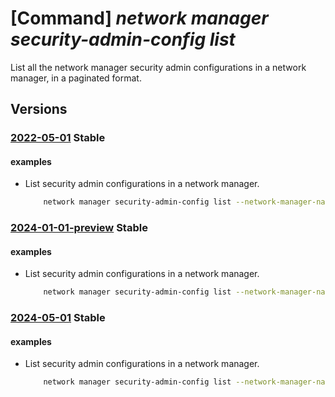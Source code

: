 # [Command] _network manager security-admin-config list_

List all the network manager security admin configurations in a network manager, in a paginated format.

## Versions

### [2022-05-01](/Resources/mgmt-plane/L3N1YnNjcmlwdGlvbnMve30vcmVzb3VyY2Vncm91cHMve30vcHJvdmlkZXJzL21pY3Jvc29mdC5uZXR3b3JrL25ldHdvcmttYW5hZ2Vycy97fS9zZWN1cml0eWFkbWluY29uZmlndXJhdGlvbnM=/2022-05-01.xml) **Stable**

<!-- mgmt-plane /subscriptions/{}/resourcegroups/{}/providers/microsoft.network/networkmanagers/{}/securityadminconfigurations 2022-05-01 -->

#### examples

- List security admin configurations in a network manager.
    ```bash
        network manager security-admin-config list --network-manager-name "testNetworkManager" --resource-group "rg1"
    ```

### [2024-01-01-preview](/Resources/mgmt-plane/L3N1YnNjcmlwdGlvbnMve30vcmVzb3VyY2Vncm91cHMve30vcHJvdmlkZXJzL21pY3Jvc29mdC5uZXR3b3JrL25ldHdvcmttYW5hZ2Vycy97fS9zZWN1cml0eWFkbWluY29uZmlndXJhdGlvbnM=/2024-01-01-preview.xml) **Stable**

<!-- mgmt-plane /subscriptions/{}/resourcegroups/{}/providers/microsoft.network/networkmanagers/{}/securityadminconfigurations 2024-01-01-preview -->

#### examples

- List security admin configurations in a network manager.
    ```bash
        network manager security-admin-config list --network-manager-name "testNetworkManager" --resource-group "rg1"
    ```

### [2024-05-01](/Resources/mgmt-plane/L3N1YnNjcmlwdGlvbnMve30vcmVzb3VyY2Vncm91cHMve30vcHJvdmlkZXJzL21pY3Jvc29mdC5uZXR3b3JrL25ldHdvcmttYW5hZ2Vycy97fS9zZWN1cml0eWFkbWluY29uZmlndXJhdGlvbnM=/2024-05-01.xml) **Stable**

<!-- mgmt-plane /subscriptions/{}/resourcegroups/{}/providers/microsoft.network/networkmanagers/{}/securityadminconfigurations 2024-05-01 -->

#### examples

- List security admin configurations in a network manager.
    ```bash
        network manager security-admin-config list --network-manager-name "testNetworkManager" --resource-group "rg1"
    ```
